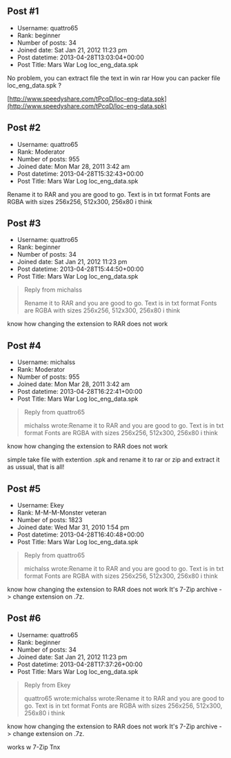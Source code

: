 ## Post #1
- Username: quattro65
- Rank: beginner
- Number of posts: 34
- Joined date: Sat Jan 21, 2012 11:23 pm
- Post datetime: 2013-04-28T13:03:04+00:00
- Post Title: Mars War Log loc_eng_data.spk

No problem, you can extract file the text in win rar
How you can packer file loc_eng_data.spk ?   

[http://www.speedyshare.com/tPcqD/loc-eng-data.spk](http://www.speedyshare.com/tPcqD/loc-eng-data.spk)
## Post #2
- Username: quattro65
- Rank: Moderator
- Number of posts: 955
- Joined date: Mon Mar 28, 2011 3:42 am
- Post datetime: 2013-04-28T15:32:43+00:00
- Post Title: Mars War Log loc_eng_data.spk

Rename it to RAR and you are good to go. Text is in txt format  Fonts are RGBA  with sizes 256x256, 512x300, 256x80 i think
## Post #3
- Username: quattro65
- Rank: beginner
- Number of posts: 34
- Joined date: Sat Jan 21, 2012 11:23 pm
- Post datetime: 2013-04-28T15:44:50+00:00
- Post Title: Mars War Log loc_eng_data.spk

> Reply from michalss
>
> Rename it to RAR and you are good to go. Text is in txt format  Fonts are RGBA  with sizes 256x256, 512x300, 256x80 i think

know how changing the extension to RAR does not work
## Post #4
- Username: michalss
- Rank: Moderator
- Number of posts: 955
- Joined date: Mon Mar 28, 2011 3:42 am
- Post datetime: 2013-04-28T16:22:41+00:00
- Post Title: Mars War Log loc_eng_data.spk

> Reply from quattro65
>
> michalss wrote:Rename it to RAR and you are good to go. Text is in txt format  Fonts are RGBA  with sizes 256x256, 512x300, 256x80 i think

know how changing the extension to RAR does not work

simple take file with extention .spk and rename it to rar or zip and extract it as ussual, that is all!
## Post #5
- Username: Ekey
- Rank: M-M-M-Monster veteran
- Number of posts: 1823
- Joined date: Wed Mar 31, 2010 1:54 pm
- Post datetime: 2013-04-28T16:40:48+00:00
- Post Title: Mars War Log loc_eng_data.spk

> Reply from quattro65
>
> michalss wrote:Rename it to RAR and you are good to go. Text is in txt format  Fonts are RGBA  with sizes 256x256, 512x300, 256x80 i think

know how changing the extension to RAR does not work
It's 7-Zip archive -> change extension on .7z.
## Post #6
- Username: quattro65
- Rank: beginner
- Number of posts: 34
- Joined date: Sat Jan 21, 2012 11:23 pm
- Post datetime: 2013-04-28T17:37:26+00:00
- Post Title: Mars War Log loc_eng_data.spk

> Reply from Ekey
>
> quattro65 wrote:michalss wrote:Rename it to RAR and you are good to go. Text is in txt format  Fonts are RGBA  with sizes 256x256, 512x300, 256x80 i think

know how changing the extension to RAR does not work 
It's 7-Zip archive -> change extension on .7z.

works w 7-Zip Tnx
